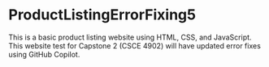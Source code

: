 # ProductListingErrorFixing5
This is a basic product listing website using HTML, CSS, and JavaScript. This website test for Capstone 2 (CSCE 4902) will have updated error fixes using GitHub Copilot.
